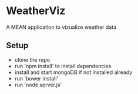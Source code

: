 WeatherViz
==========
A MEAN application to vizualize weather data

Setup
-----
* clone the repo
* run 'npm install' to install dependencies
* install and start mongoDB if not installed already
* run 'bower install'
* run 'node server.js'

